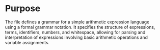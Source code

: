 # Purpose
The file defines a grammar for a simple arithmetic expression language using a formal grammar notation. It specifies the structure of expressions, terms, identifiers, numbers, and whitespace, allowing for parsing and interpretation of expressions involving basic arithmetic operations and variable assignments.
